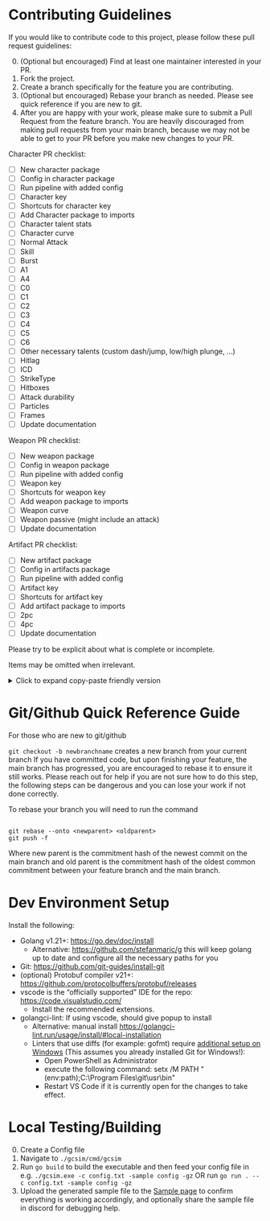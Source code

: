 # Contributing Guidelines

If you would like to contribute code to this project, please follow these pull request guidelines:

0. (Optional but encouraged) Find at least one maintainer interested in your PR.
1. Fork the project.
2. Create a branch specifically for the feature you are contributing.
3. (Optional but encouraged) Rebase your branch as needed. Please see quick reference if you are new to git.
4. After you are happy with your work, please make sure to submit a Pull Request from the feature branch. You are heavily discouraged from making pull requests from your main branch, because we may not be able to get to your PR before you make new changes to your PR.

Character PR checklist:

- [ ] New character package
- [ ] Config in character package
- [ ] Run pipeline with added config
- [ ] Character key
- [ ] Shortcuts for character key
- [ ] Add Character package to imports
- [ ] Character talent stats
- [ ] Character curve
- [ ] Normal Attack
- [ ] Skill
- [ ] Burst
- [ ] A1
- [ ] A4
- [ ] C0
- [ ] C1
- [ ] C2
- [ ] C3
- [ ] C4
- [ ] C5
- [ ] C6
- [ ] Other necessary talents (custom dash/jump, low/high plunge, ...)
- [ ] Hitlag
- [ ] ICD
- [ ] StrikeType
- [ ] Hitboxes
- [ ] Attack durability
- [ ] Particles
- [ ] Frames
- [ ] Update documentation

Weapon PR checklist:

- [ ] New weapon package
- [ ] Config in weapon package
- [ ] Run pipeline with added config
- [ ] Weapon key
- [ ] Shortcuts for weapon key
- [ ] Add weapon package to imports
- [ ] Weapon curve
- [ ] Weapon passive (might include an attack)
- [ ] Update documentation

Artifact PR checklist:

- [ ] New artifact package
- [ ] Config in artifacts package
- [ ] Run pipeline with added config
- [ ] Artifact key
- [ ] Shortcuts for artifact key
- [ ] Add artifact package to imports
- [ ] 2pc
- [ ] 4pc
- [ ] Update documentation

Please try to be explicit about what is complete or incomplete.

Items may be omitted when irrelevant.

<details><summary>Click to expand copy-paste friendly version</summary>
  
```
Character PR checklist:

- [ ] New character package
- [ ] Config in character package
- [ ] Run pipeline with added config
- [ ] Character key
- [ ] Shortcuts for character key
- [ ] Add Character package to imports
- [ ] Character talent stats
- [ ] Character curve
- [ ] Normal Attack
- [ ] Charge Attack / Aimed Shot
- [ ] Skill
- [ ] Burst
- [ ] A1
- [ ] A4
- [ ] C0
- [ ] C1
- [ ] C2
- [ ] C3
- [ ] C4
- [ ] C5
- [ ] C6
- [ ] Other necessary talents (custom dash/jump, low/high plunge, ...)
- [ ] Hitlag
- [ ] ICD
- [ ] StrikeType
- [ ] Hitboxes
- [ ] Attack durability
- [ ] Particles
- [ ] Frames
- [ ] Update documentation

Weapon PR checklist:

- [ ] New weapon package
- [ ] Config in weapon package
- [ ] Run pipeline with added config
- [ ] Weapon key
- [ ] Shortcuts for weapon key
- [ ] Add weapon package to imports
- [ ] Weapon curve
- [ ] Weapon passive
- [ ] Update documentation

Artifact PR checklist:

- [ ] New artifact package
- [ ] Config in artifacts package
- [ ] Run pipeline with added config
- [ ] Artifact key
- [ ] Shortcuts for artifact key
- [ ] Add artifact package to imports
- [ ] 2pc
- [ ] 4pc
- [ ] Update documentation

````
</details>


# Git/Github Quick Reference Guide
For those who are new to git/github

```git checkout -b newbranchname``` creates a new branch from your current branch
If you have committed code, but upon finishing your feature, the main branch has progressed, you are encouraged to rebase it to ensure it still works.
Please reach out for help if you are not sure how to do this step, the following steps can be dangerous and you can lose your work if not done correctly.

To rebase your branch you will need to run the command
````

git rebase --onto <newparent> <oldparent>
git push -f

````
Where new parent is the commitment hash of the newest commit on the main branch and old parent is the commitment hash of the oldest common commitment between your feature branch and the main branch.


# Dev Environment Setup

Install the following:
- Golang v1.21+: https://go.dev/doc/install
    - Alternative: https://github.com/stefanmaric/g this will keep golang up to date and configure all the necessary paths for you
- Git: https://github.com/git-guides/install-git
- (optional) Protobuf compiler v21+: https://github.com/protocolbuffers/protobuf/releases
- vscode is the “officially supported” IDE for the repo: https://code.visualstudio.com/
    - Install the recommended extensions.
- golangci-lint: If using vscode, should give popup to install
    - Alternative: manual install https://golangci-lint.run/usage/install/#local-installation
    - Linters that use diffs (for example: gofmt) require [additional setup on Windows](https://github.com/golangci/golangci-lint/issues/307#issuecomment-1001301930) (This assumes you already installed Git for Windows!):
        - Open PowerShell as Administrator
        - execute the following command: setx /M PATH "$($env:path);C:\Program Files\git\usr\bin"
        - Restart VS Code if it is currently open for the changes to take effect.

# Local Testing/Building
0. Create a Config file
1. Navigate to ```./gcsim/cmd/gcsim```
2. Run ```go build``` to build the executable and then feed your config file in e.g. ```./gcsim.exe -c config.txt -sample config -gz``` OR run ```go run . --c config.txt -sample config -gz```
3. Upload the generated sample file to the [Sample page](https://gcsim.app/sample/upload) to confirm everything is working accordingly, and optionally share the sample file in discord for debugging help.
````

